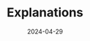 ---
title: "Explanations"
date: 2024-04-29
description: "Here below all the documentation pages related to **Explanations**."
weight: 4
params:
  icon: fa-lightbulb
---